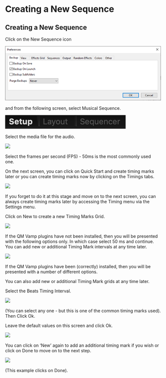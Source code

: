 # Creating a New Sequence

## Creating a New Sequence

Click on the New Sequence icon

![](../../../.gitbook/assets/image%20%28316%29.png)

and from the following screen, select Musical Sequence.

![](../../../.gitbook/assets/image%20%28311%29.png)

Select the media file for the audio.

![](https://lh4.googleusercontent.com/ZcYkM4T7jp-U4P8iCfSA-d8dmIn8wpPJH81_hDgQ85HOPqh4SkQW-Mp33KddY4Eeq0NDYwQlZZ5XlQFeISK7I84HpXWOOWlEUroXGvb18YG1R7xIvOEkjvZvtPeqdZ0PeRf8wLMe)

Select the frames per second \(FPS\) - 50ms is the most commonly used one.

On the next screen, you can click on Quick Start and create timing marks later or you can create timing marks now by clicking on the Timings tabs.

![](https://lh6.googleusercontent.com/DFiNi72kVN78tMyUHc0n_Nl9tHfcmY75GE5ymliBJfZGEgGfjRsJjl47T_JvSrTKefJKCxuvS2FC7uOod-Vi-QsWnp981E2tZK3uYKar4GXIY6R11qUckjSIGOGPVOp2E_1GfGY8)

If you forget to do it at this stage and move on to the next screen, you can always create timing marks later by accessing the Timing menu via the Settings menu.

Click on New to create a new Timing Marks Grid.

![](https://lh5.googleusercontent.com/DA29xKdV6UzfbDm--dLoVDu02a6EXaIB0ipfjwg8DIuO315D_dJ_1wqwlZRmv4w59dkDD-ATHvbXHvz4rf4Y1nN2pUMZIttT909EGXYr_SEgjoKBCntCiF_PB_HZO_feaBzSCmHD)

If the QM Vamp plugins have not been installed, then you will be presented with the following options only. In which case select 50 ms and continue. You can add new or additional Timing Mark intervals at any time later.

![](https://lh4.googleusercontent.com/1d7bOPzn9XOS7Exs7usiAOb0Px59mtQkVD2oCeXZbgIi3DUPajcZjP0tl31AhvZLxtaQz4Hd225nRO57We5gxe40FMOH3429KYETcPteVcsLF-5c6pi2HC-GLrxkovakBN1fAcyQ)

If the QM Vamp plugins have been \(correctly\) installed, then you will be presented with a number of different options.

You can also add new or additional Timing Mark grids at any time later.

Select the Beats Timing Interval.

![](https://lh3.googleusercontent.com/XQGLlX-jZpsRWfvMO1HKzW2uZbTQRQ6KH8wuXoy-YCG60caTLFd7nYr0r_KkNDuW_RUk_1qH08E2Z6mxwQCWIxMUUe2idZnl4nJmN-BWVd86o6PgUfzghXVm0ZRfafYBOzuXEZIA)

\(You can select any one - but this is one of the common timing marks used\). Then Click Ok.

Leave the default values on this screen and click Ok.

![](https://lh5.googleusercontent.com/EhFZAzQ3-0WSvEHn5J2ajx6-OzPg1GrbFHsZVe3AqGLveUn2kgAFWeEfYsWnmeKEt_vn1xUMureOtKLva92BJi6e5UCV-S8mJFWMgB3SgM5BElLMvLdOq3Vaaq3l8t4EAmRGuOKP)

You can click on ‘New’ again to add an additional timing mark if you wish or click on Done to move on to the next step.

![](https://lh6.googleusercontent.com/U9rowzlnOMty5JR8IMaCpr_BlsGPA7XxEvBjSzFv-DKgz7utLVhVUz6PDXz0JtUGfJGDEJkGkDxiFWDG8dkHy_mScf23XHRGBMaQVTcL6kgqPKQOH9zvhmwjJKm4ZPocHwPvx7kT)

\(This example clicks on Done\).

